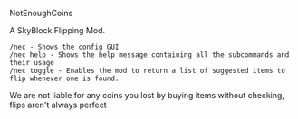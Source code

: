 NotEnoughCoins

A SkyBlock Flipping Mod.

    /nec - Shows the config GUI
    /nec help - Shows the help message containing all the subcommands and their usage
    /nec toggle - Enables the mod to return a list of suggested items to flip whenever one is found.

We are not liable for any coins you lost by buying items without checking, flips aren't always perfect
